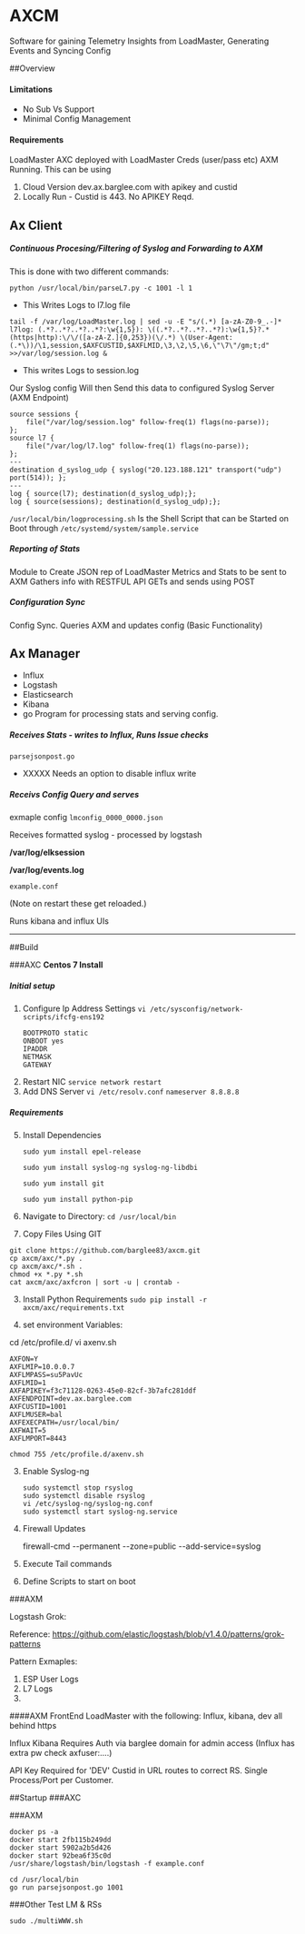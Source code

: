 
# AXCM

Software for gaining Telemetry Insights from LoadMaster, Generating Events and Syncing Config

##Overview

#### Limitations
* No Sub Vs Support
* Minimal Config Management

#### Requirements
LoadMaster
AXC deployed with LoadMaster Creds (user/pass etc)
AXM Running. This can be using 
1. Cloud Version dev.ax.barglee.com with apikey and custid 
2. Locally Run - Custid is 443. No APIKEY Reqd.


## Ax Client

##### Continuous Procesing/Filtering of Syslog and Forwarding to AXM
This is done with two different commands:

`python /usr/local/bin/parseL7.py -c 1001 -l 1`
- This Writes Logs to l7.log file

`tail -f /var/log/LoadMaster.log | sed -u -E "s/(.*) [a-zA-Z0-9_.-]* l7log: (.*?..*?..*?..*?:\w{1,5}): \((.*?..*?..*?..*?):\w{1,5}?.*(https|http):\/\/([a-zA-Z.]{0,253})(\/.*) \(User-Agent: (.*\))/\1,session,$AXFCUSTID,$AXFLMID,\3,\2,\5,\6,\"\7\"/gm;t;d" >>/var/log/session.log &`
- This writes Logs to session.log

Our Syslog config Will then Send this data to configured Syslog Server (AXM Endpoint)
```
source sessions {
    file("/var/log/session.log" follow-freq(1) flags(no-parse));
};
source l7 {
    file("/var/log/l7.log" follow-freq(1) flags(no-parse));
};
---
destination d_syslog_udp { syslog("20.123.188.121" transport("udp") port(514)); };
---
log { source(l7); destination(d_syslog_udp);};
log { source(sessions); destination(d_syslog_udp);};
```

`/usr/local/bin/logprocessing.sh` Is the Shell Script that can be Started on Boot through `/etc/systemd/system/sample.service`


##### Reporting of Stats
Module to Create JSON rep of LoadMaster Metrics and Stats to be sent to AXM
Gathers info with RESTFUL API GETs and sends using POST

##### Configuration Sync
Config Sync. Queries AXM and updates config (Basic Functionality)

## Ax Manager
* Influx
* Logstash
* Elasticsearch
* Kibana
* go Program for processing stats and serving config.

##### Receives Stats - writes to Influx, Runs Issue checks
`parsejsonpost.go`
- XXXXX Needs an option to disable influx write

##### Receivs Config Query and serves
exmaple config 
`lmconfig_0000_0000.json`

Receives formatted syslog - processed by logstash

 **/var/log/elksession**
 
 **/var/log/events.log**

`example.conf`

(Note on restart these get reloaded.)

Runs kibana and influx UIs

___

##Build

###AXC
**Centos 7 Install**

##### Initial setup
1. Configure Ip Address Settings
    ``vi /etc/sysconfig/network-scripts/ifcfg-ens192``
    ```
    BOOTPROTO static
    ONBOOT yes    
    IPADDR    
    NETMASK    
    GATEWAY
    ```
2. Restart NIC ``service network restart``
3. Add DNS Server ``vi /etc/resolv.conf``
    ```nameserver 8.8.8.8```

##### Requirements 


 
5. Install Dependencies

    ``sudo yum install epel-release``
    
    ``sudo yum install syslog-ng syslog-ng-libdbi``
    
    ``sudo yum install git``   
   
    ``sudo yum install python-pip``
    
    
    
1. Navigate to Directory:
`cd /usr/local/bin`
    
2.  Copy Files Using GIT
 
       
```
git clone https://github.com/barglee83/axcm.git
cp axcm/axc/*.py .
cp axcm/axc/*.sh .
chmod +x *.py *.sh 
cat axcm/axc/axfcron | sort -u | crontab -
 ```
 
 3. Install Python Requirements
 ``sudo pip install -r axcm/axc/requirements.txt``

4. set environment Variables:

cd /etc/profile.d/
vi axenv.sh

```
AXFON=Y
AXFLMIP=10.0.0.7
AXFLMPASS=su5PavUc
AXFLMID=1
AXFAPIKEY=f3c71128-0263-45e0-82cf-3b7afc281ddf
AXFENDPOINT=dev.ax.barglee.com
AXFCUSTID=1001
AXFLMUSER=bal
AXFEXECPATH=/usr/local/bin/
AXFWAIT=5
AXFLMPORT=8443

```

`chmod 755 /etc/profile.d/axenv.sh`
 
3. Enable Syslog-ng
    ```
    sudo systemctl stop rsyslog
    sudo systemctl disable rsyslog
    vi /etc/syslog-ng/syslog-ng.conf
    sudo systemctl start syslog-ng.service
    ```

 
    
4. Firewall Updates
  

    firewall-cmd --permanent --zone=public --add-service=syslog

5. Execute Tail commands

6. Define Scripts to start on boot


###AXM

Logstash Grok:

Reference: https://github.com/elastic/logstash/blob/v1.4.0/patterns/grok-patterns

Pattern Exmaples:
1. ESP User Logs
2. L7 Logs
3. 

####AXM FrontEnd
LoadMaster with the following:
Influx, kibana, dev all behind https

Influx Kibana Requires Auth via barglee domain for admin access
(Influx has extra pw check axfuser:....)

API Key Required for 'DEV'
Custid in URL routes to correct RS.
Single Process/Port per Customer.

##Startup
###AXC

###AXM
```
docker ps -a
docker start 2fb115b249dd
docker start 5902a2b5d426
docker start 92bea6f35c0d
/usr/share/logstash/bin/logstash -f example.conf
  
cd /usr/local/bin
go run parsejsonpost.go 1001

```

###Other
Test LM & RSs
```
sudo ./multiWWW.sh 
```
